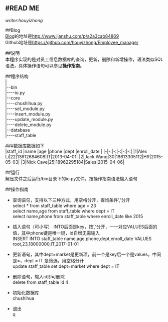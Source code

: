 #READ ME
---
*writer:houyizhong*  

##Blog  
[Blog](http://www.jianshu.com/p/a2a3cab84869)的地址是<http://www.jianshu.com/p/a2a3cab84869>  
Github地址是<https://github.com/houyizhong/Employee_manager>

##说明  
本程序实现的是对员工信息数据库的查询，更新，删除和新增操作，语法类似SQL语法，具体操作语句可以参见**操作指南**。  

##程序结构  
|  
|--bin  
|----io.py  
|--core  
|----chushihua.py  
|----sel_module.py  
|----insert_module.py  
|----update_module.py  
|----delete_module.py  
|--database  
|----staff_table

###数据库数据如下  
|staff\_id  |name  |age  |phone  |dept  |enroll\_date  |
|-|-:|-:|-:|-:|-:|
|1|Alex Li|22|13612684608|IT|2013-04-01|
|2|Jack Wang|30|18613305112|HR|2015-05-03|
|3|Nick Cave|25|18962295184|Sales|2015-04-06|  



##运行  
解压文件之后运行/bin目录下的io.py文件，按操作指南语法输入语句  

##操作指南  
* 查询语句，支持以下三种方式，用空格分开，查询条件','分开  
select * from staff_table where age > 23  
select name,age from staff_table where dept = IT  
select name,phone from staff_table where enroll_date like 2015  

* 插入语句（可小写） INTO后面是key，按','分开，一一对应VALUES后面的值，其中phone键是唯一键，id自增无需输入  
INSERT INTO staff_table name,age,phone,dept,enroll_date VALUES   root,23,18000000,IT,2017-01-01  

* 更新语句，其中dept=market是更新项，前一个是key后一个是values，中间是=，dept = IT 是筛选，用空格分开  
update staff_table set dept=market where dept = IT  

* 删除语句，输入id即可删除  
delete from staff_table id 4  

* 初始化数据库  
chushihua  

* 退出  
q

